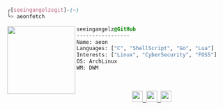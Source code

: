 ```css
┌[seeingangelz☮git]-(~)
└> aeonfetch
```
 
<div style="display:block;text-align:left"><img align="left" src="https://user-images.githubusercontent.com/123886904/218268944-995c6c60-51bc-4f8f-bcd4-407c3f5f2ad2.gif" border="0" style="width:156px;">

  ```css
  seeingangelz@GitHub
  -----------------
  Name: aeon
  Languages: ["C", "ShellScript", "Go", "Lua"]
  Interests: ["Linux", "CyberSecurity", "FOSS"]
  OS: ArchLinux
  WM: DWM
  ```
</div>
<br />
<p align="center">
  <samp>
   <a href="https://seeingangelz.neocities.org/"><img height="25" src="https://img.shields.io/badge/Startpage-221f29?style=for-the-badge&logo=firefox&logoColor=white"</a>
    <a href="https://github.com/seeingangelz/dotfiles"><img height="25" src="https://img.shields.io/badge/dotfiles-221f29?style=for-the-badge&logo=linux&logoColor=white"</a>
    <a href="mailto:aeon@firemail.cc"><img height="25" src="https://img.shields.io/badge/EMAIL-221f29?style=for-the-badge&logo=gmail&logoColor=white"</a>
  </samp>
</p>
